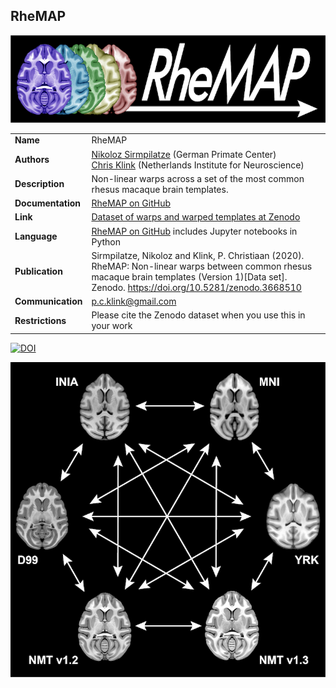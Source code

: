 ## RheMAP    

![RheMAP logo](RheMAP_logo.png)    
<div class="rw-ui-container" data-title="rhemap rating"></div>

|                     |                                                                                         |
| :------------------ | :-------------------------------------------------------------------------------------- |
| **Name**            | RheMAP                                                                                  |    
| **Authors**         | [Nikoloz Sirmpilatze](https://github.com/niksirbi) (German Primate Center)<br>[Chris Klink](https://github.com/pcklink) (Netherlands Institute for Neuroscience)      |
| **Description**     | Non-linear warps across a set of the most common rhesus macaque brain templates.        |
| **Documentation**   | [RheMAP on GitHub](https://github.com/PRIME-RE/RheMAP)                                  |
| **Link**            | [Dataset of warps and warped templates at Zenodo](https://doi.org/10.5281/zenodo.3668510) |
| **Language**        | [RheMAP on GitHub](https://github.com/PRIME-RE/RheMAP) includes Jupyter notebooks in Python |
| **Publication**     | Sirmpilatze, Nikoloz and Klink, P. Christiaan (2020). RheMAP: Non-linear warps between common rhesus macaque brain templates (Version 1)[Data set]. Zenodo. https://doi.org/10.5281/zenodo.3668510|
| **Communication**   | <p.c.klink@gmail.com>                                                                   |
| **Restrictions**    | Please cite the Zenodo dataset when you use this in your work                           |
    
[![DOI](https://zenodo.org/badge/DOI/10.5281/zenodo.3668510.svg)](https://doi.org/10.5281/zenodo.3668510)

![RheMAP graphic](RheMAP_graphic.png)



[//]: # (This script is necessary to render the rating widgets)
[//]: # (Use this code to insert a widget)
[//]: # (<div class="rw-ui-container" data-title="test rating"></div>)

<script type="text/javascript">(function(d, t, e, m){
    // Async Rating-Widget initialization.
    window.RW_Async_Init = function(){
        RW.init({
            huid: "461543",
            uid: "08f35e7d11687ef3ae7b3e7c219b6114",
            source: "website",
            options: {
                "advanced": {
                    "layout": {
                        "lineHeight": "12px"
                    },
                    "nero": {
                        "showDislike": false
                    },
                    "text": {
                        "rateThis": "Like this resource"
                    }
                },
                "type": "nero",
                "style": "check",
                "isDummy": false,
                "showTooltip": false,
            } 
        });
        RW.render();
    };
        // Append Rating-Widget JavaScript library.
    var rw, s = d.getElementsByTagName(e)[0], id = "rw-js",
        l = d.location, ck = "Y" + t.getFullYear() + 
        "M" + t.getMonth() + "D" + t.getDate(), p = l.protocol,
        f = ((l.search.indexOf("DBG=") > -1) ? "" : ".min"),
        a = ("https:" == p ? "secure." + m + "js/" : "js." + m);
    if (d.getElementById(id)) return;              
    rw = d.createElement(e);
    rw.id = id; rw.async = true; rw.type = "text/javascript";
    rw.src = p + "//" + a + "external" + f + ".js?ck=" + ck;
    s.parentNode.insertBefore(rw, s);
    }(document, new Date(), "script", "rating-widget.com/"));
</script>
